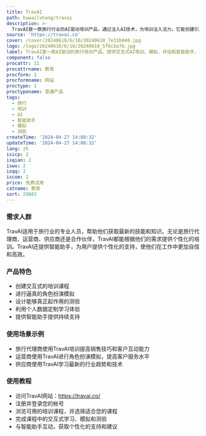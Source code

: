 ```yaml
---
title: TravAI
path: huwailvhang/travai
description: >-
  TravAI是一款旅行行业的AI驱动培训产品，通过注入AI技术，为培训注入活力。它能创建引人入胜、交互式的培训课程，进行逼真的角色扮演模拟，并设计能够真正起作用的测验。同时，TravAI利用您的数据为旅行团队量身定制个性化学习体验，让培训不再是通用的、一刀切的。它是培训旅行业专业人员的更智能、更快速的方式。
source: 'https://travai.co'
cover: /cover/20240610/6/10/20240610_7e31b048.jpg
logo: /logo/20240610/6/10/20240610_5f6cba7b.jpg
label: TravAI是一款AI驱动的旅行培训产品，提供交互式AI培训、模拟、评估和智能助手，为旅行行业人员提供最新的技能和知识。
component: false
procattr: 11
procattrname: 教育
procform: 1
procformname: 网站
proctype: 1
proctypename: 普通产品
tags:
  - 旅行
  - 培训
  - AI
  - 智能助手
  - 模拟
  - 测验
createTime: '2024-04-27 14:08:32'
updateTime: '2024-04-27 14:08:32'
lang: zh
isicp: 2
isqian: 2
iswx: 2
isqq: 2
iscom: 2
price: 免费试用
catname: 教育
sort: 29883
---
```




### 需求人群
TravAI适用于旅行业的专业人员，帮助他们获取最新的技能和知识。无论是旅行代理商、运营商、供应商还是合作伙伴，TravAI都能根据他们的需求提供个性化的培训。TravAI还提供智能助手，为用户提供个性化的支持，使他们在工作中更加自信和高效。

### 产品特色
* 创建交互式的培训课程
* 进行逼真的角色扮演模拟
* 设计能够真正起作用的测验
* 利用个人数据定制学习体验
* 提供智能助手提供持续支持

### 使用场景示例
* 旅行代理商使用TravAI培训提高销售技巧和客户互动能力
* 运营商使用TravAI进行角色扮演模拟，提高客户服务水平
* 供应商使用TravAI学习最新的行业趋势和技术

### 使用教程
* 访问TravAI网站：https://travai.co/
* 注册并登录您的帐号
* 浏览可用的培训课程，并选择适合您的课程
* 完成课程中的交互式学习、模拟和测验
* 与智能助手互动，获取个性化的支持和建议

  

